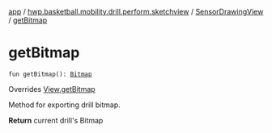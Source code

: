 [app](../../index.md) / [hwp.basketball.mobility.drill.perform.sketchview](../index.md) / [SensorDrawingView](index.md) / [getBitmap](.)

# getBitmap

`fun getBitmap(): `[`Bitmap`](https://developer.android.com/reference/android/graphics/Bitmap.html)

Overrides [View.getBitmap](../-sensor-drawing-view-view-contract/-view/get-bitmap.md)

Method for exporting drill bitmap.

**Return**
current drill's Bitmap

